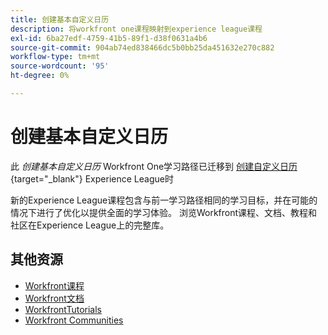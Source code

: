 ```yaml
---
title: 创建基本自定义日历
description: 将workfront one课程映射到experience league课程
exl-id: 6ba27edf-4759-41b5-89f1-d38f0631a4b6
source-git-commit: 904ab74ed838466dc5b0bb25da451632e270c882
workflow-type: tm+mt
source-wordcount: '95'
ht-degree: 0%

---
```


# 创建基本自定义日历

此 *创建基本自定义日历* Workfront One学习路径已迁移到 [创建自定义日历](https://experienceleague.adobe.com/?recommended=Workfront-U-1-2022.4.reporting){target="_blank"} Experience League时

新的Experience League课程包含与前一学习路径相同的学习目标，并在可能的情况下进行了优化以提供全面的学习体验。  浏览Workfront课程、文档、教程和社区在Experience League上的完整库。

## 其他资源

* [Workfront课程](https://experienceleague.adobe.com/?lang=en&amp;Solution=Workfront#courses)
* [Workfront文档](https://experienceleague.adobe.com/docs/workfront.html)
* [WorkfrontTutorials](https://experienceleague.adobe.com/docs/workfront-learn/tutorials-workfront/home.html)
* [Workfront Communities](https://experienceleaguecommunities.adobe.com/t5/workfront/ct-p/workfront)

